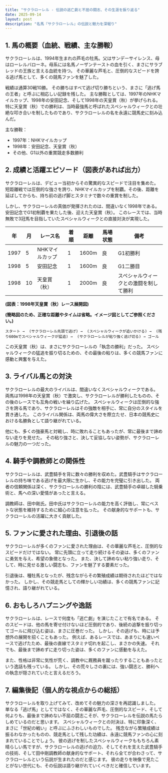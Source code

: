 ```yaml
---
title: "サクラローレル - 伝説の逃亡劇と不屈の闘志、その生涯を振り返る"
date: 2025-09-14
layout: post
description: "名馬『サクラローレル』の伝説と魅力を深堀り"
---
```


## 1. 馬の概要（血統、戦績、主な勝鞍）

サクラローレルは、1994年生まれの芦毛の牡馬。父はサンデーサイレンス、母はローレルバローネ。母系には名馬ノーザンテーストの血を引く、まさにサラブレッドの王族と言える血統を持つ。  その華麗な芦毛と、圧倒的なスピードを誇る逃げ馬として、多くの競馬ファンを魅了した。

戦績は通算30戦10勝。  その勝ちはすべて逃げ切り勝ちという、まさに「逃げ馬の王者」と呼ぶに相応しい記録を残した。  主な勝鞍としては、1997年のNHKマイルカップ、1998年の安田記念、そして1998年の天皇賞（秋）が挙げられる。特に天皇賞（秋）での勝利は、当時最強馬と呼ばれたスペシャルウィークとの壮絶な叩き合いを制したものであり、サクラローレルの名を永遠に競馬史に刻み込んだ。


主な勝鞍：

* 1997年：NHKマイルカップ
* 1998年：安田記念、天皇賞（秋）
* その他、G1以外の重賞競走多数勝利


## 2. 成績と活躍エピソード（図表があれば出力）

サクラローレルは、デビュー当初からその驚異的なスピードで注目を集めた。  短距離戦では圧倒的な強さを誇り、NHKマイルカップを制覇。その後、距離を延ばしてからも、持ち前の逃げ脚とスタミナで数々の重賞を制した。

しかし、サクラローレルの真価が発揮されたのは、間違いなく1998年である。安田記念でG1初制覇を果たした後、迎えた天皇賞（秋）。  このレースでは、当時無敗で3冠馬を目指していたスペシャルウィークとの直接対決が実現した。

| 年 | 月 | レース名        | 着順 | 距離 | 馬場状態 | 備考                                      |
|---|----|-----------------|-------|-------|-----------|-------------------------------------------|
| 1997 | 5  | NHKマイルカップ | 1     | 1600m | 良       | G1初勝利                                  |
| 1998 | 5  | 安田記念        | 1     | 1600m | 良       | G1二勝目                                  |
| 1998 | 10 | 天皇賞（秋）    | 1     | 2000m | 良       | スペシャルウィークとの激闘を制して勝利 |


**(図表：1998年天皇賞（秋）レース展開図)**

**(簡略図のため、正確な距離やタイムは省略。イメージ図としてご参照ください。)**

```
スタート →  (サクラローレル先頭で逃げ) →  (スペシャルウィークが追いかける) →  (残り600mでスペシャルウィークが猛追) →  (サクラローレルが粘り強く逃げ切る) → ゴール
```

この天皇賞（秋）は、まさにサクラローレルの「執念の勝利」だった。  スペシャルウィークの猛追を振り切るための、その最後の粘りは、多くの競馬ファンに感動と興奮を与えた。


## 3. ライバル馬との対決

サクラローレルの最大のライバルは、間違いなくスペシャルウィークである。  両馬は1998年の天皇賞（秋）で激突し、サクラローレルが勝利したものの、その後のレースでも互角の戦いを繰り広げた。  スペシャルウィークは圧倒的な強さを誇る馬であり、サクラローレルはその強敵を相手に、常に自分のスタイルを貫き通した。  このライバル関係は、両馬の偉大さを際立たせ、日本の競馬史における名勝負として語り継がれている。


他にも、多くの強豪馬と対戦し、時に敗れることもあったが、常に最後まで諦めない走りを見せた。  その粘り強さと、決して妥協しない姿勢が、サクラローレルの魅力の一つだった。


## 4. 騎手や調教師との関係性

サクラローレルは、武豊騎手を背に数々の勝利を収めた。武豊騎手はサクラローレルの持ち味である逃げを最大限に生かし、その能力を完璧に引き出した。  両者の信頼関係は深く、サクラローレルの勝利の陰には、武豊騎手の卓越した騎乗術と、馬への深い愛情があったと言える。


調教師は、田中剛氏。田中氏はサクラローレルの能力を高く評価し、常にベストな状態を維持するために細心の注意を払った。  その献身的なサポートも、サクラローレルの活躍に大きく貢献した。


## 5. ファンに愛された理由、引退後の話

サクラローレルが多くのファンに愛された理由は、その華麗な芦毛と、圧倒的なスピードだけではない。  常に先頭に立って走り続けるその姿は、多くのファンに勇気を与え、希望の象徴となった。  また、決して諦めない粘り強い走り、そして、時に見せる激しい闘志も、ファンを魅了する要素だった。


引退後は、種牡馬となったが、残念ながらその繁殖成績は期待されたほどではなかった。  しかし、その競走馬としての輝かしい功績は、多くの競馬ファンに記憶され、語り継がれている。


## 6. おもしろハプニングや逸話

サクラローレルは、レースで何度も「逃亡劇」を演じたことで有名である。  そのスピードは、他の馬を寄せ付けないほど圧倒的であり、後続の追撃を振り切ってゴールに飛び込む姿は、まさに圧巻だった。  しかし、その逃げも、時には予想外の展開を招くこともあった。  例えば、あるレースでは、あまりにも速いペースで逃げたため、最後の直線でスタミナ切れを起こし、まさかの失速。  それでも、最後まで諦めずに走り切った姿は、多くのファンに感動を与えた。


また、性格は非常に気性が荒く、調教中に厩務員を蹴ったりすることもあったという逸話も残っている。  しかし、その荒々しさの裏には、強い闘志と、勝利への執念が隠されていたと言えるだろう。


## 7. 編集後記（個人的な視点からの総括）

サクラローレルを取り上げてみて、改めてその魅力の深さを再認識しました。  単なる「逃げ馬」としてではなく、その華麗な芦毛、圧倒的なスピード、そして何よりも、最後まで諦めない不屈の闘志こそが、サクラローレルを伝説の馬たらしめているのだと思います。  スペシャルウィークとの対決は、特に印象深く、まさに「世紀の戦い」と呼ぶにふさわしいものでした。  残念ながら繁殖成績は振るわなかったものの、競走馬として残した功績は、永遠に競馬ファンの心に刻まれていることでしょう。  彼の逃げを制したスペシャルウィークももちろん素晴らしい馬ですが、サクラローレルの逃げの迫力、そしてそれを支えた武豊騎手の技術、そして田中剛調教師の献身的なサポート、それら全てが合わさって、サクラローレルという伝説が生まれたのだと感じます。  彼の走りを映像で見たことがない世代にも、その伝説は語り継がれていくべきだと確信しています。

